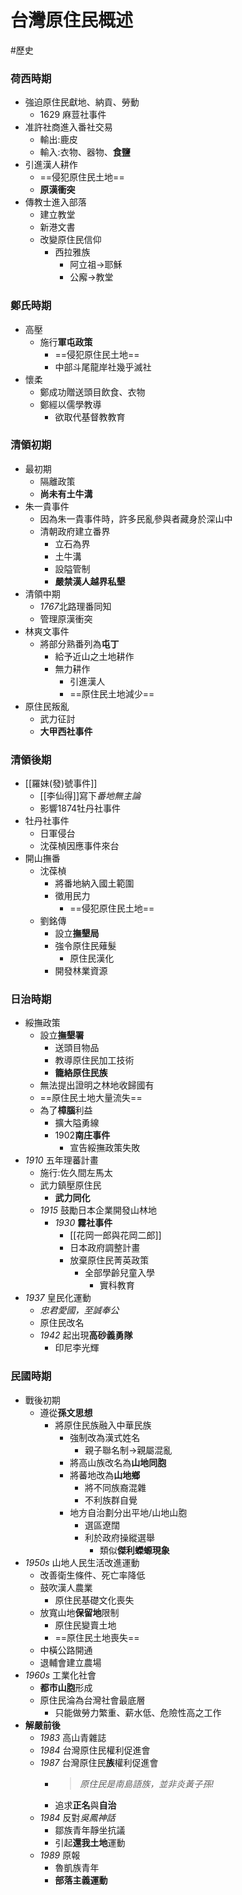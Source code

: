 # 台灣原住民概述
#歷史

### 荷西時期
- 強迫原住民獻地、納貢、勞動
    - 1629 麻荳社事件
- 准許社商進入番社交易
	- 輸出:鹿皮
	- 輸入:衣物、器物、**食鹽**
- 引進漢人耕作
	- ==侵犯原住民土地==
	- **原漢衝突**
- 傳教士進入部落
	- 建立教堂
	- 新港文書
	- 改變原住民信仰
		- 西拉雅族
			- 阿立祖->耶穌
			- 公廨->教堂

### 鄭氏時期
- 高壓
	- 施行**軍屯政策**
		- ==侵犯原住民土地==
		- 中部斗尾龍岸社幾乎滅社
- 懷柔
	- 鄭成功贈送頭目飲食、衣物
	- 鄭經以儒學教導
		- 欲取代基督教教育

### 清領初期
- 最初期
	- 隔離政策
	- **尚未有土牛溝**
- 朱一貴事件
	- 因為朱一貴事件時，許多民亂參與者藏身於深山中
	- 清朝政府建立番界
		- 立石為界
		- 土牛溝
		- 設隘管制
		- **嚴禁漢人越界私墾**
- 清領中期
	- *1767*北路理番同知
	- 管理原漢衝突
- 林爽文事件
	- 將部分熟番列為**屯丁**
		- 給予近山之土地耕作
		- 無力耕作
			- 引進漢人
			- ==原住民土地減少==
- 原住民叛亂
	- 武力征討
	- **大甲西社事件**

### 清領後期
- [[羅妹(發)號事件]]
	- [[李仙得]]寫下*番地無主論*
	- 影響1874牡丹社事件
- 牡丹社事件
	- 日軍侵台
	- 沈葆楨因應事件來台
- 開山撫番
	- 沈葆楨
		- 將番地納入國土範圍
		- 徵用民力
			- ==侵犯原住民土地==
	- 劉銘傳
		- 設立**撫墾局**
		- 強令原住民薙髮
			- 原住民漢化
		- 開發林業資源

### 日治時期
- 綏撫政策
	- 設立**撫墾署**
		- 送頭目物品
		- 教導原住民加工技術
		- **籠絡原住民族**
	- 無法提出證明之林地收歸國有
	- ==原住民土地大量流失==
	- 為了**樟腦**利益
		- 擴大隘勇線
		- 1902**南庄事件**
			- 宣告綏撫政策失敗
- *1910* 五年理蕃計畫
	- 施行:佐久間左馬太
	- 武力鎮壓原住民
		- **武力同化**
	- *1915* 鼓勵日本企業開發山林地
		- *1930* **霧社事件**
			- [[花岡一郎與花岡二郎]]
			- 日本政府調整計畫
			- 放棄原住民菁英政策
				- 全部學齡兒童入學
					- 實科教育
- *1937* 皇民化運動
	- *忠君愛國，至誠奉公*
	- 原住民改名
	- *1942* 起出現**高砂義勇隊**
		- 印尼李光輝

### 民國時期
- 戰後初期
	- 遵從**孫文思想**
		- 將原住民族融入中華民族
			- 強制改為漢式姓名
				- 親子聯名制->親屬混亂
			- 將高山族改名為**山地同胞**
			- 將蕃地改為**山地鄉**
				- 將不同族裔混雜
				- 不利族群自覺
			- 地方自治劃分出平地/山地山胞
				- 選區遼闊
				- 利於政府操縱選舉
					- 類似**傑利蠑螈現象**
- *1950s* 山地人民生活改進運動
	- 改善衛生條件、死亡率降低
	- 鼓吹漢人農業
		- 原住民基礎文化喪失
	- 放寬山地**保留地**限制
		- 原住民變賣土地
		- ==原住民土地喪失==
	- 中橫公路開通
	- 退輔會建立農場
- *1960s* 工業化社會
	- **都市山胞**形成
	- 原住民淪為台灣社會最底層
		- 只能做勞力繁重、薪水低、危險性高之工作
- **解嚴前後**
	- *1983* 高山青雜誌
	- *1984* 台灣原住民權利促進會
	- *1987* 台灣原住民**族**權利促進會
		- >*原住民是南島語族，並非炎黃子孫!*
		- 追求**正名**與**自治**
	- *1984* 反對*吳鳳神話*
		- 鄒族青年靜坐抗議
		- 引起**還我土地**運動
	- *1989* 原報
		- 魯凱族青年
		- **部落主義運動**
